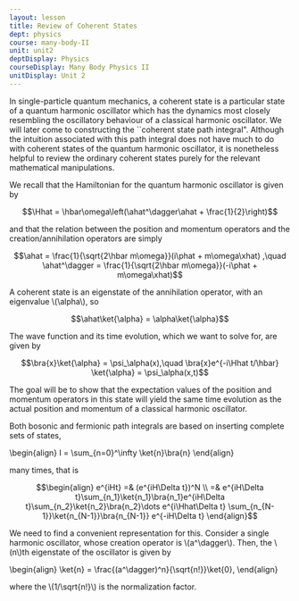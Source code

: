 ```yaml
---
layout: lesson
title: Review of Coherent States
dept: physics
course: many-body-II
unit: unit2
deptDisplay: Physics
courseDisplay: Many Body Physics II
unitDisplay: Unit 2
---
```

In single-particle quantum mechanics, a coherent state is a particular state of a quantum harmonic oscillator which has the dynamics most closely resembling the oscillatory behaviour of a classical harmonic oscillator. We will later come to constructing the ``coherent state path integral". Although the intuition associated with this path integral does not have much to do with coherent states of the quantum harmonic oscillator, it is nonetheless helpful to review the ordinary coherent states purely for the relevant mathematical manipulations.

We recall that the Hamiltonian for the quantum harmonic oscillator is given by 

$$\Hhat = \hbar\omega\left(\ahat^\dagger\ahat + \frac{1}{2}\right)$$

and that the relation between the position and momentum operators and the creation/annihilation operators are simply 

$$\ahat = \frac{1}{\sqrt{2\hbar m\omega}}(i\phat + m\omega\xhat) ,\quad \ahat^\dagger = \frac{1}{\sqrt{2\hbar m\omega}}(-i\phat + m\omega\xhat)$$

A coherent state is an eigenstate of the annihilation operator, with an eigenvalue \\(\alpha\\), so

$$\ahat\ket{\alpha} = \alpha\ket{\alpha}$$

The wave function and its time evolution, which we want to solve for, are given by 

$$\bra{x}\ket{\alpha} = \psi_\alpha(x),\quad \bra{x}e^{-i\Hhat t/\hbar} \ket{\alpha} = \psi_\alpha(x,t)$$

The goal will be to show that the expectation values of the position and momentum operators in this state will yield the same time evolution as the actual position and momentum of a classical harmonic oscillator. 



Both bosonic and fermionic path integrals are based on inserting complete sets of states, 

$$$$\begin{align}
I = \sum_{n=0}^\infty \ket{n}\bra{n}
\end{align}$$$$

many times, that is 

$$\begin{align}
e^{iHt} =& (e^{iH\Delta t})^N \\
=& e^{iH\Delta t}\sum_{n_1}\ket{n_1}\bra{n_1}e^{iH\Delta t}\sum_{n_2}\ket{n_2}\bra{n_2}\dots e^{i\Hhat\Delta t} \sum_{n_{N-1}}\ket{n_{N-1}}\bra{n_{N-1}} e^{-iH\Delta t} 
\end{align}$$

We need to find a convenient representation for this. Consider a single harmonic oscillator, whose creation operator is \\(a^\dagger\\). Then, the \\(n\\)th eigenstate of the oscillator is given by

$$$$\begin{align}
\ket{n} = \frac{(a^\dagger)^n}{\sqrt{n!}}\ket{0},
\end{align}$$$$

where the \\(1/\sqrt{n!}\\) is the normalization factor. 


